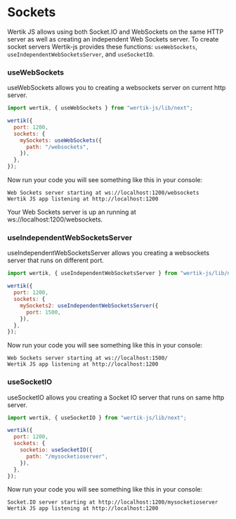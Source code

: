 # Sockets

Wertik JS allows using both Socket.IO and WebSockets on the same HTTP server as well as creating an independent Web Sockets server. To create socket servers Wertik-js provides these functions: `useWebSockets`, `useIndependentWebSocketsServer`, and `useSocketIO`.

### useWebSockets

useWebSockets allows you to creating a websockets server on current http server.

```js
import wertik, { useWebSockets } from "wertik-js/lib/next";

wertik({
  port: 1200,
  sockets: {
    mySockets: useWebSockets({
      path: "/websockets",
    }),
  },
});
```

Now run your code you will see something like this in your console:

```log
Web Sockets server starting at ws://localhost:1200/websockets
Wertik JS app listening at http://localhost:1200
```

Your Web Sockets server is up an running at ws://localhost:1200/websockets.

### useIndependentWebSocketsServer

useIndependentWebSocketsServer allows you creating a websockets server that runs on different port.

```js
import wertik, { useIndependentWebSocketsServer } from "wertik-js/lib/next";

wertik({
  port: 1200,
  sockets: {
    mySockets2: useIndependentWebSocketsServer({
      port: 1500,
    }),
  },
});
```

Now run your code you will see something like this in your console:

```log
Web Sockets server starting at ws://localhost:1500/
Wertik JS app listening at http://localhost:1200
```

### useSocketIO

useSocketIO allows you creating a Socket IO server that runs on same http server.

```js
import wertik, { useSocketIO } from "wertik-js/lib/next";

wertik({
  port: 1200,
  sockets: {
    socketio: useSocketIO({
      path: "/mysocketioserver",
    }),
  },
});
```

Now run your code you will see something like this in your console:

```log
Socket.IO server starting at http://localhost:1200/mysocketioserver
Wertik JS app listening at http://localhost:1200
```
